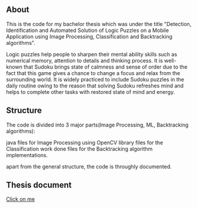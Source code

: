 ## About
This is the code for my bachelor thesis which was under the title "Detection, Identification and Automated Solution of Logic Puzzles on a Mobile Application using Image Processing, Classification and Backtracking algorithms".

Logic puzzles help people to sharpen their mental ability skills such as numerical memory, attention to details and thinking process. It is well-known that Sudoku brings state of calmness and sense of order due to the fact that this game gives a chance to change a focus and relax from the surrounding world. It is widely practiced to include Sudoku puzzles in the daily routine owing to the reason that solving Sudoku refreshes mind and helps to complete other tasks with restored state of mind and energy.

## Structure

The code is divided into 3 major parts(Image Processing, ML, Backtracking algorithms):

java files for Image Processing using OpenCV library
files for the Classification work done
files for the Backtracking algorithm implementations.

apart from the general structure, the code is throughly documented.

## Thesis document
[Click on me](https://github.com/SeanKh/Sudoku-ImageProcessing-Working/blob/master/Shukhrat-BT.pdf)